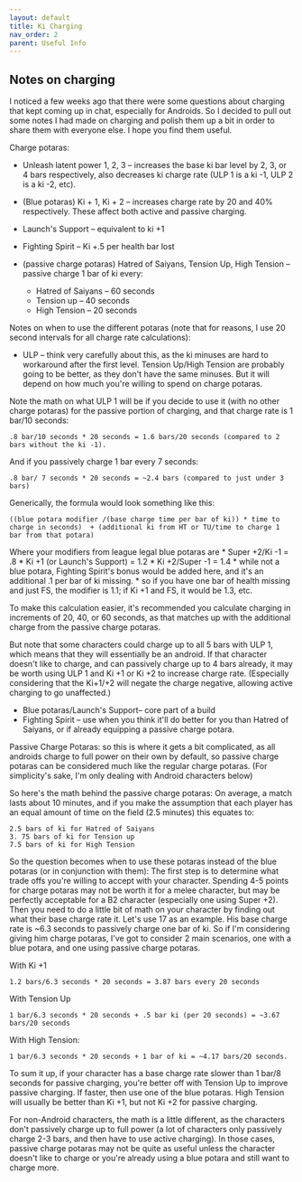 ```yaml
---
layout: default
title: Ki Charging
nav_order: 2
parent: Useful Info
---
```


## Notes on charging

I noticed a few weeks ago that there were some questions about charging that kept coming up in chat, especially for Androids. So I decided to pull out some notes I had made on charging and polish them up a bit in order to share them with everyone else. I hope you find them useful.

Charge potaras: <br>
- Unleash latent power 1, 2, 3 – increases the base ki bar level by 2, 3, or 4 bars respectively, also decreases ki charge rate (ULP 1 is a ki -1, ULP 2 is a ki -2, etc).
- (Blue potaras) Ki + 1, Ki + 2 – increases charge rate by 20 and 40% respectively. These affect both active and passive charging.

- Launch's Support – equivalent to ki +1
- Fighting Spirit – Ki +.5 per health bar lost
- (passive charge potaras) Hatred of Saiyans, Tension Up, High Tension – passive charge 1 bar of ki every:

    - Hatred of Saiyans – 60 seconds
    - Tension up – 40 seconds
    - High Tension – 20 seconds 

Notes on when to use the different potaras (note that for reasons, I use 20 second intervals for all charge rate calculations):

- ULP – think very carefully about this, as the ki minuses are hard to workaround after the first level. Tension Up/High Tension are probably going to be better, as they don't have the same minuses. But it will depend on how much you're willing to spend on charge potaras.

Note the math on what ULP 1 will be if you decide to use it (with no other charge potaras) for the passive portion of charging, and that charge rate is 1 bar/10 seconds:

    .8 bar/10 seconds * 20 seconds = 1.6 bars/20 seconds (compared to 2 bars without the ki -1). 

And if you passively charge 1 bar every 7 seconds:

    .8 bar/ 7 seconds * 20 seconds = ~2.4 bars (compared to just under 3 bars) 

Generically, the formula would look something like this:
    
    ((blue potara modifier /(base charge time per bar of ki)) * time to charge in seconds)  + (additional ki from HT or TU/time to charge 1 bar from that potara)
    
Where your modifiers from league legal blue potaras are
    * Super +2/Ki -1 = .8
    * Ki +1 (or Launch's Support) = 1.2
    * Ki +2/Super -1 = 1.4
    * while not a blue potara, Fighting Spirit's bonus would be added here, and it's an additional .1 per bar of ki missing.
        * so if you have one bar of health missing and just FS, the modifier is 1.1; if Ki +1 and FS, it would be 1.3, etc.

To make this calculation easier, it's recommended you calculate charging in increments of 20, 40, or 60 seconds, as that matches up with the additional charge from the passive charge potaras.

But note that some characters could charge up to all 5 bars with ULP 1, which means that they will essentially be an android. If that character doesn't like to charge, and can passively charge up to 4 bars already, it may be worth using ULP 1 and Ki +1 or Ki +2 to increase charge rate. (Especially considering that the Ki+1/+2 will negate the charge negative, allowing active charging to go unaffected.)

- Blue potaras/Launch's Support– core part of a build
- Fighting Spirit – use when you think it'll do better for you than Hatred of Saiyans, or if already equipping a passive charge potara.

Passive Charge Potaras: so this is where it gets a bit complicated, as all androids charge to full power on their own by default, so passive charge potaras can be considered much like the regular charge potaras. (For simplicity's sake, I'm only dealing with Android characters below)

So here's the math behind the passive charge potaras:
On average, a match lasts about 10 minutes, and if you make the assumption that each player has an equal amount of time on the field (2.5 minutes) this equates to:

    2.5 bars of ki for Hatred of Saiyans
    3. 75 bars of ki for Tension up
    7.5 bars of ki for High Tension 

So the question becomes when to use these potaras instead of the blue potaras (or in conjunction with them):
The first step is to determine what trade offs you're willing to accept with your character. Spending 4-5 points for charge potaras may not be worth it for a melee character, but may be perfectly acceptable for a B2 character (especially one using Super +2).
Then you need to do a little bit of math on your character by finding out what their base charge rate it. Let's use 17 as an example. His base charge rate is ~6.3 seconds to passively charge one bar of ki. So if I'm considering giving him charge potaras, I've got to consider 2 main scenarios, one with a blue potara, and one using passive charge potaras.

With Ki +1

    1.2 bars/6.3 seconds * 20 seconds = 3.87 bars every 20 seconds 

With Tension Up

    1 bar/6.3 seconds * 20 seconds + .5 bar ki (per 20 seconds) = ~3.67 bars/20 seconds 

With High Tension:

    1 bar/6.3 seconds * 20 seconds + 1 bar of ki = ~4.17 bars/20 seconds. 


To sum it up, if your character has a base charge rate slower than 1 bar/8 seconds for passive charging, you're better off with Tension Up to improve passive charging. If faster, then use one of the blue potaras. High Tension will usually be better than Ki +1, but not Ki +2 for passive charging.

For non-Android characters, the math is a little different, as the characters don't passively charge up to full power (a lot of characters only passively charge 2-3 bars, and then have to use active charging). In those cases, passive charge potaras may not be quite as useful unless the character doesn't like to charge or you're already using a blue potara and still want to charge more.
